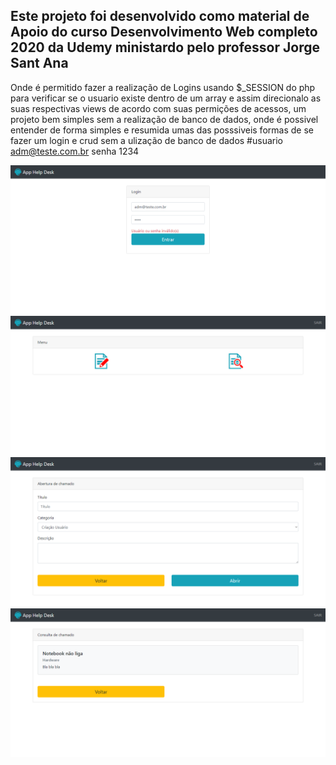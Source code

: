 ## Este projeto foi desenvolvido como material de Apoio do curso  Desenvolvimento Web completo 2020 da Udemy ministardo pelo professor Jorge Sant Ana
 
Onde é permitido fazer a realização de Logins usando $_SESSION do php para verificar se o usuario existe dentro de um array e assim direcionalo as suas respectivas views
de acordo com suas permições de acessos, um projeto bem simples sem a realização de banco de dados, onde é possivel entender de forma simples e resumida umas das posssiveis formas de se fazer um login e crud sem a ulização de banco de dados
#usuario adm@teste.com.br
senha 1234


<img src="./img-01.png" alt="">
<img src="./img-02.png" alt="">
<img src="./img-03.png" alt="">
<img src="./img-04.png" alt="">
